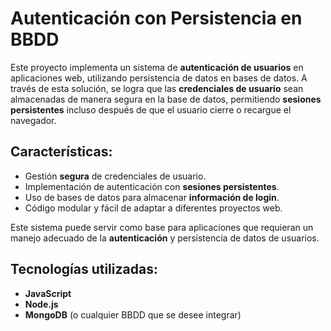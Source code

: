 # Autenticación con Persistencia en BBDD

Este proyecto implementa un sistema de **autenticación de usuarios** en aplicaciones web, utilizando persistencia de datos en bases de datos. A través de esta solución, se logra que las **credenciales de usuario** sean almacenadas de manera segura en la base de datos, permitiendo **sesiones persistentes** incluso después de que el usuario cierre o recargue el navegador.

## Características:
- Gestión **segura** de credenciales de usuario.
- Implementación de autenticación con **sesiones persistentes**.
- Uso de bases de datos para almacenar **información de login**.
- Código modular y fácil de adaptar a diferentes proyectos web.

Este sistema puede servir como base para aplicaciones que requieran un manejo adecuado de la **autenticación** y persistencia de datos de usuarios.

## Tecnologías utilizadas:
- **JavaScript**
- **Node.js**
- **MongoDB** (o cualquier BBDD que se desee integrar)
